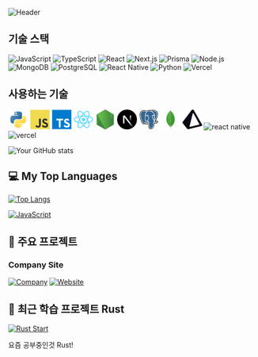 ![Header](https://capsule-render.vercel.app/api?type=waving&color=000000&height=300&section=header&text=Next.js%20Developer&fontSize=90&animation=fadeIn&fontAlignY=38&desc=Building%20the%20Web%20of%20Tomorrow&descAlignY=51&descAlign=62&fontColor=ffffff)


## 기술 스택
![JavaScript](https://img.shields.io/badge/-JavaScript-F7DF1E?style=flat-square&logo=javascript&logoColor=black)
![TypeScript](https://img.shields.io/badge/-TypeScript-3178C6?style=flat-square&logo=TypeScript&logoColor=white)
![React](https://img.shields.io/badge/-React-61DAFB?style=flat-square&logo=React&logoColor=black)
![Next.js](https://img.shields.io/badge/-Next.js-000000?style=flat-square&logo=Next.js&logoColor=white)
![Prisma](https://img.shields.io/badge/-Prisma-1B222D?style=flat-square&logo=Prisma&logoColor=white)
![Node.js](https://img.shields.io/badge/-Node.js-339933?style=flat-square&logo=Node.js&logoColor=white)
![MongoDB](https://img.shields.io/badge/-MongoDB-47A248?style=flat-square&logo=MongoDB&logoColor=white)
![PostgreSQL](https://img.shields.io/badge/-PostgreSQL-336791?style=flat-square&logo=PostgreSQL&logoColor=white)
![React Native](https://img.shields.io/badge/-React_Native-61DAFB?style=flat-square&logo=React&logoColor=black)
![Python](https://img.shields.io/badge/-Python-3776AB?style=flat-square&logo=Python&logoColor=white)
![Vercel](https://img.shields.io/badge/-Vercel-000000?style=flat-square&logo=Vercel&logoColor=white)

## 사용하는 기술

<p align="left">
  <img src="https://raw.githubusercontent.com/devicons/devicon/master/icons/python/python-original.svg" alt="python" width="40" height="40"/>
  <img src="https://raw.githubusercontent.com/devicons/devicon/master/icons/javascript/javascript-original.svg" alt="javascript" width="40" height="40"/>
  <img src="https://raw.githubusercontent.com/devicons/devicon/master/icons/typescript/typescript-original.svg" alt="typescript" width="40" height="40"/>
  <img src="https://raw.githubusercontent.com/devicons/devicon/master/icons/react/react-original.svg" alt="react" width="40" height="40"/>
  <img src="https://raw.githubusercontent.com/devicons/devicon/master/icons/nodejs/nodejs-original.svg" alt="nodejs" width="40" height="40"/>
  <img src="https://raw.githubusercontent.com/devicons/devicon/master/icons/nextjs/nextjs-original.svg" alt="nextjs" width="40" height="40"/>
  <img src="https://raw.githubusercontent.com/devicons/devicon/master/icons/postgresql/postgresql-original.svg" alt="postgresql" width="40" height="40"/>
  <img src="https://raw.githubusercontent.com/devicons/devicon/master/icons/mongodb/mongodb-original.svg" alt="mongodb" width="40" height="40"/>
  <img src="https://raw.githubusercontent.com/prisma/presskit/main/Assets/Prisma-DarkSymbol.svg" alt="prisma" width="40" height="40"/>
  <img src="https://raw.githubusercontent.com/kristerkari/react-native-svg-transformer/master/images/react-native-logo.png" alt="react native" width="40" height="40"/>
  <img src="https://www.vectorlogo.zone/logos/vercel/vercel-icon.svg" alt="vercel" width="40" height="40"/>
</p>

![Your GitHub stats](https://github-readme-stats.vercel.app/api?username=jeff0327&show_icons=true&theme=radical&count_private=true&cache_seconds=86400)


## 💻 My Top Languages

[![Top Langs](https://github-readme-stats.vercel.app/api/top-langs/?username=jeff0327&layout=compact&theme=vision-friendly-dark&hide=html,Xtend,GAP,XSLT,Batchfile,Shell,Perl&langs_count=8&custom_title=My%20Top%20Languages&card_width=445&title_color=f1e05a)](https://github.com/anuraghazra/github-readme-stats)

[![JavaScript](https://img.shields.io/badge/-JavaScript-F7DF1E?style=for-the-badge&logo=javascript&logoColor=black&labelColor=F7DF1E)](https://developer.mozilla.org/en-US/docs/Web/JavaScript)

## 🚀 주요 프로젝트

### Company Site
[![Company](https://img.shields.io/badge/Project-Company-blue?style=for-the-badge&logo=github)](https://github.com/jeff0327/company)
[![Website](https://img.shields.io/badge/Visit-Website-green?style=for-the-badge&logo=vercel)](https://comjeff.site)

## 🦀 최근 학습 프로젝트 Rust

[![Rust Start](https://img.shields.io/badge/Rust-Start-orange?style=for-the-badge&logo=rust)](https://github.com/jeff0327/startRust)

요즘 공부중인것 Rust!

